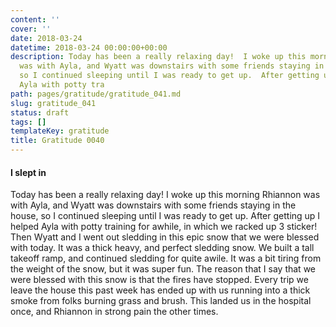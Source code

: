 ```yaml
---
content: ''
cover: ''
date: 2018-03-24
datetime: 2018-03-24 00:00:00+00:00
description: Today has been a really relaxing day!  I woke up this morning Rhiannon
  was with Ayla, and Wyatt was downstairs with some friends staying in the house,
  so I continued sleeping until I was ready to get up.  After getting up I helped
  Ayla with potty tra
path: pages/gratitude/gratitude_041.md
slug: gratitude_041
status: draft
tags: []
templateKey: gratitude
title: Gratitude 0040
---
```


#### I slept in

Today has been a really relaxing day!  I woke up this morning Rhiannon was with Ayla, and Wyatt was downstairs with some friends staying in the house, so I continued sleeping until I was ready to get up.  After getting up I helped Ayla with potty training for awhile,  in which we racked up 3 sticker! Then Wyatt and I went out sledding in this epic snow that we were blessed with today.  It was a thick heavy, and perfect sledding snow.  We built a tall takeoff ramp, and continued sledding for quite awile.  It was a bit tiring from the weight of the snow, but it was super fun.  The reason that I say that we were blessed with this snow is that the fires have stopped.  Every trip we  leave the house this past week has ended up with us running into a thick smoke from folks burning grass and brush.  This landed us in the hospital once, and Rhiannon in strong pain the other times.